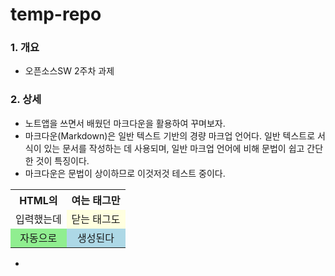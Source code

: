# temp-repo
### 1. 개요
- 오픈소스SW 2주차 과제
### 2. 상세
- 노트앱을 쓰면서 배웠던 마크다운을 활용하여 꾸며보자.
- 마크다운(Markdown)은 일반 텍스트 기반의 경량 마크업 언어다. 일반 텍스트로 서식이 있는 문서를 작성하는 데 사용되며, 일반 마크업 언어에 비해 문법이 쉽고 간단한 것이 특징이다.
- 마크다운은 문법이 상이하므로 이것저것 테스트 중이다.
<table>
  <tr>
    <th>HTML의</th>
        <th>여는 태그만</th>
  </tr>
  <tr>
    <td style="text-align:center; background-color: lightred;">입력했는데</td>
     <td style="text-align:center; background-color: lightyellow;">닫는 태그도</td>
  </tr>
    <tr>
    <td style="text-align:center; background-color: lightgreen;">자동으로</td>
     <td style="text-align:center; background-color: lightblue;">생성된다</td>
  </tr>
</table>

- <style>은 작동을 하지 않는다.
